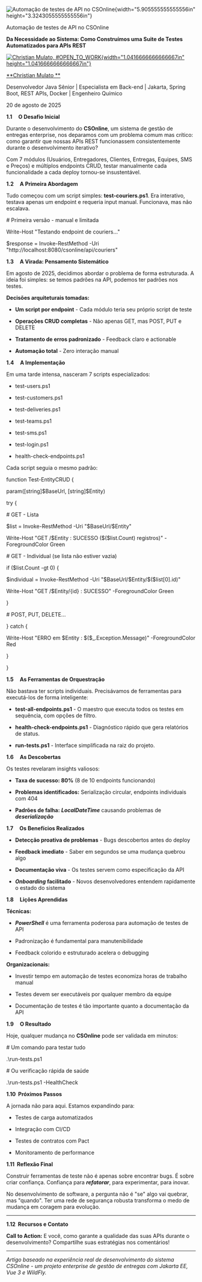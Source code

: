 ![Automação de testes de API no CSOnline](temp_media/media/image1.png){width="5.905555555555556in" height="3.3243055555555556in"}

Automação de testes de API no CSOnline

**Da Necessidade ao Sistema: Como Construímos uma Suite de Testes Automatizados para APIs REST**

[![Christian Mulato, #OPEN_TO_WORK](temp_media/media/image2.jpeg){width="1.0416666666666667in" height="1.0416666666666667in"}](https://www.linkedin.com/in/chmulato/)

[**Christian Mulato **](https://www.linkedin.com/in/chmulato/)

Desenvolvedor Java Sênior \| Especialista em Back-end \| Jakarta, Spring Boot, REST APIs, Docker \| Engenheiro Químico

20 de agosto de 2025

**1.1     O Desafio Inicial**

Durante o desenvolvimento do **CSOnline**, um sistema de gestão de entregas enterprise, nos deparamos com um problema comum mas crítico: como garantir que nossas APIs REST funcionassem consistentemente durante o desenvolvimento iterativo?

Com 7 módulos (Usuários, Entregadores, Clientes, Entregas, Equipes, SMS e Preços) e múltiplos endpoints CRUD, testar manualmente cada funcionalidade a cada deploy tornou-se insustentável.

**1.2     A Primeira Abordagem**

Tudo começou com um script simples: **test-couriers.ps1**. Era interativo, testava apenas um endpoint e requeria input manual. Funcionava, mas não escalava.

\# Primeira versão - manual e limitada

Write-Host \"Testando endpoint de couriers\...\"

\$response = Invoke-RestMethod -Uri \"http://localhost:8080/csonline/api/couriers\"

**1.3     A Virada: Pensamento Sistemático**

Em agosto de 2025, decidimos abordar o problema de forma estruturada. A ideia foi simples: se temos padrões na API, podemos ter padrões nos testes.

**Decisões arquiteturais tomadas:**

- **Um script por endpoint** - Cada módulo teria seu próprio script de teste

- **Operações CRUD completas** - Não apenas GET, mas POST, PUT e DELETE

- **Tratamento de erros padronizado** - Feedback claro e actionable

- **Automação total** - Zero interação manual

**1.4     A Implementação**

Em uma tarde intensa, nasceram 7 scripts especializados:

- test-users.ps1

- test-customers.ps1

- test-deliveries.ps1

- test-teams.ps1

- test-sms.ps1

- test-login.ps1

- health-check-endpoints.ps1

Cada script seguia o mesmo padrão:

function Test-EntityCRUD {

param(\[string\]\$BaseUrl, \[string\]\$Entity)

try {

\# GET - Lista

\$list = Invoke-RestMethod -Uri \"\$BaseUrl/\$Entity\"

Write-Host \"GET /\$Entity : SUCESSO (\$(\$list.Count) registros)\" -ForegroundColor Green

\# GET - Individual (se lista não estiver vazia)

if (\$list.Count -gt 0) {

\$individual = Invoke-RestMethod -Uri \"\$BaseUrl/\$Entity/\$(\$list\[0\].id)\"

Write-Host \"GET /\$Entity/{id} : SUCESSO\" -ForegroundColor Green

}

\# POST, PUT, DELETE\...

} catch {

Write-Host \"ERRO em \$Entity : \$(\$\_.Exception.Message)\" -ForegroundColor Red

}

}

**1.5     As Ferramentas de Orquestração**

Não bastava ter scripts individuais. Precisávamos de ferramentas para executá-los de forma inteligente:

- **test-all-endpoints.ps1** - O maestro que executa todos os testes em sequência, com opções de filtro.

- **health-check-endpoints.ps1** - Diagnóstico rápido que gera relatórios de status.

- **run-tests.ps1** - Interface simplificada na raiz do projeto.

**1.6     As Descobertas**

Os testes revelaram insights valiosos:

- **Taxa de sucesso: 80%** (8 de 10 endpoints funcionando)

- **Problemas identificados:** Serialização circular, endpoints individuais com 404

- **Padrões de falha:** ***LocalDateTime*** causando problemas de ***deserialização***

**1.7     Os Benefícios Realizados**

- **Detecção proativa de problemas** - Bugs descobertos antes do deploy

- **Feedback imediato** - Saber em segundos se uma mudança quebrou algo

- **Documentação viva** - Os testes servem como especificação da API

- ***Onboarding* facilitado** - Novos desenvolvedores entendem rapidamente o estado do sistema

**1.8     Lições Aprendidas**

**Técnicas:**

- ***PowerShell*** é uma ferramenta poderosa para automação de testes de API

- Padronização é fundamental para manutenibilidade

- Feedback colorido e estruturado acelera o debugging

**Organizacionais:**

- Investir tempo em automação de testes economiza horas de trabalho manual

- Testes devem ser executáveis por qualquer membro da equipe

- Documentação de testes é tão importante quanto a documentação da API

**1.9     O Resultado**

Hoje, qualquer mudança no **CSOnline** pode ser validada em minutos:

\# Um comando para testar tudo

.\\run-tests.ps1

\# Ou verificação rápida de saúde

.\\run-tests.ps1 -HealthCheck

**1.10  Próximos Passos**

A jornada não para aqui. Estamos expandindo para:

- Testes de carga automatizados

- Integração com CI/CD

- Testes de contratos com Pact

- Monitoramento de performance

**1.11  Reflexão Final**

Construir ferramentas de teste não é apenas sobre encontrar bugs. É sobre criar confiança. Confiança para ***refatorar***, para experimentar, para inovar.

No desenvolvimento de software, a pergunta não é "se" algo vai quebrar, mas "quando". Ter uma rede de segurança robusta transforma o medo de mudança em coragem para evolução.

------------------------------------------------------------------------

**1.12  Recursos e Contato**

**Call to Action:** E você, como garante a qualidade das suas APIs durante o desenvolvimento? Compartilhe suas estratégias nos comentários!

------------------------------------------------------------------------

*Artigo baseado na experiência real de desenvolvimento do sistema CSOnline - um projeto enterprise de gestão de entregas com Jakarta EE, Vue 3 e WildFly.*
